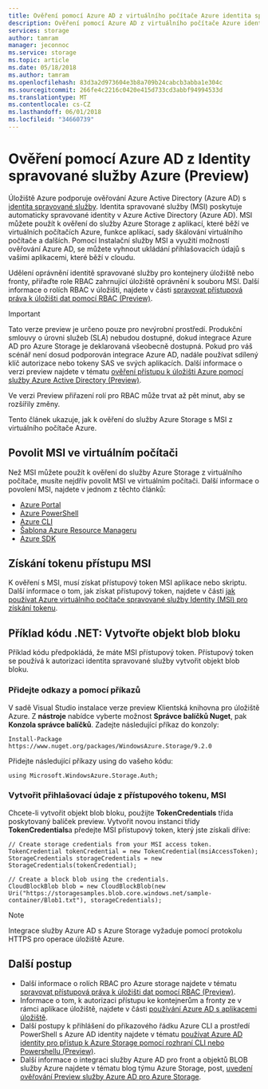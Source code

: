 ```yaml
---
title: Ověření pomocí Azure AD z virtuálního počítače Azure identita spravované služby (Preview) | Microsoft Docs
description: Ověření pomocí Azure AD z virtuálního počítače Azure identita spravované služby (Preview).
services: storage
author: tamram
manager: jeconnoc
ms.service: storage
ms.topic: article
ms.date: 05/18/2018
ms.author: tamram
ms.openlocfilehash: 83d3a2d973604e3b8a709b24cabcb3abba1e304c
ms.sourcegitcommit: 266fe4c2216c0420e415d733cd3abbf94994533d
ms.translationtype: MT
ms.contentlocale: cs-CZ
ms.lasthandoff: 06/01/2018
ms.locfileid: "34660739"
---
```

# <a name="authenticate-with-azure-ad-from-an-azure-managed-service-identity-preview"></a>Ověření pomocí Azure AD z Identity spravované služby Azure (Preview)

Úložiště Azure podporuje ověřování Azure Active Directory (Azure AD) s [identita spravované služby](../../active-directory/managed-service-identity/overview.md). Identita spravované služby (MSI) poskytuje automaticky spravované identity v Azure Active Directory (Azure AD). MSI můžete použít k ověření do služby Azure Storage z aplikací, které běží ve virtuálních počítačích Azure, funkce aplikací, sady škálování virtuálního počítače a dalších. Pomocí Instalační služby MSI a využití možností ověřování Azure AD, se můžete vyhnout ukládání přihlašovacích údajů s vašimi aplikacemi, které běží v cloudu.  

Udělení oprávnění identitě spravované služby pro kontejnery úložiště nebo fronty, přiřaďte role RBAC zahrnující úložiště oprávnění k souboru MSI. Další informace o rolích RBAC v úložišti, najdete v části [spravovat přístupová práva k úložišti dat pomocí RBAC (Preview)](storage-auth-aad-rbac.md). 

> [!IMPORTANT]
> Tato verze preview je určeno pouze pro nevýrobní prostředí. Produkční smlouvy o úrovni služeb (SLA) nebudou dostupné, dokud integrace Azure AD pro Azure Storage je deklarovaná všeobecně dostupná. Pokud pro váš scénář není dosud podporován integrace Azure AD, nadále používat sdílený klíč autorizace nebo tokeny SAS ve svých aplikacích. Další informace o verzi preview najdete v tématu [ověření přístupu k úložišti Azure pomocí služby Azure Active Directory (Preview)](storage-auth-aad.md).
>
> Ve verzi Preview přiřazení rolí pro RBAC může trvat až pět minut, aby se rozšířily změny.

Tento článek ukazuje, jak k ověření do služby Azure Storage s MSI z virtuálního počítače Azure.  

## <a name="enable-msi-on-the-vm"></a>Povolit MSI ve virtuálním počítači

Než MSI můžete použít k ověření do služby Azure Storage z virtuálního počítače, musíte nejdřív povolit MSI ve virtuálním počítači. Další informace o povolení MSI, najdete v jednom z těchto článků:

- [Azure Portal](https://docs.microsoft.com/en-us/azure/active-directory/managed-service-identity/qs-configure-portal-windows-vm)
- [Azure PowerShell](../../active-directory/managed-service-identity/qs-configure-powershell-windows-vm.md)
- [Azure CLI](../../active-directory/managed-service-identity/qs-configure-cli-windows-vm.md)
- [Šablona Azure Resource Manageru](../../active-directory/managed-service-identity/qs-configure-template-windows-vm.md)
- [Azure SDK](../../active-directory/managed-service-identity/qs-configure-sdk-windows-vm.md)

## <a name="get-an-msi-access-token"></a>Získání tokenu přístupu MSI

K ověření s MSI, musí získat přístupový token MSI aplikace nebo skriptu. Další informace o tom, jak získat přístupový token, najdete v části [jak používat Azure virtuálního počítače spravované služby Identity (MSI) pro získání tokenu](../../active-directory/managed-service-identity/how-to-use-vm-token.md).

## <a name="net-code-example-create-a-block-blob"></a>Příklad kódu .NET: Vytvořte objekt blob bloku

Příklad kódu předpokládá, že máte MSI přístupový token. Přístupový token se používá k autorizaci identita spravované služby vytvořit objekt blob bloku.

### <a name="add-references-and-using-statements"></a>Přidejte odkazy a pomocí příkazů  

V sadě Visual Studio instalace verze preview Klientská knihovna pro úložiště Azure. Z **nástroje** nabídce vyberte možnost **Správce balíčků Nuget**, pak **Konzola správce balíčků**. Zadejte následující příkaz do konzoly:

```
Install-Package https://www.nuget.org/packages/WindowsAzure.Storage/9.2.0  
```

Přidejte následující příkazy using do vašeho kódu:

```dotnet
using Microsoft.WindowsAzure.Storage.Auth;
```

### <a name="create-credentials-from-the-msi-access-token"></a>Vytvořit přihlašovací údaje z přístupového tokenu, MSI

Chcete-li vytvořit objekt blob bloku, použijte **TokenCredentials** třída poskytovaný balíček preview. Vytvořit novou instanci třídy **TokenCredentials**a předejte MSI přístupový token, který jste získali dříve:

```dotnet
// Create storage credentials from your MSI access token.
TokenCredential tokenCredential = new TokenCredential(msiAccessToken);
StorageCredentials storageCredentials = new StorageCredentials(tokenCredential);

// Create a block blob using the credentials.
CloudBlockBlob blob = new CloudBlockBlob(new Uri("https://storagesamples.blob.core.windows.net/sample-container/Blob1.txt"), storageCredentials);
``` 

> [!NOTE]
> Integrace služby Azure AD s Azure Storage vyžaduje pomocí protokolu HTTPS pro operace úložiště Azure.

## <a name="next-steps"></a>Další postup

- Další informace o rolích RBAC pro Azure storage najdete v tématu [spravovat přístupová práva k úložišti dat pomocí RBAC (Preview)](storage-auth-aad-rbac.md).
- Informace o tom, k autorizaci přístupu ke kontejnerům a fronty ze v rámci aplikace úložiště, najdete v části [používání Azure AD s aplikacemi úložiště](storage-auth-aad-app.md).
- Další postupy k přihlášení do příkazového řádku Azure CLI a prostředí PowerShell s Azure AD identity najdete v tématu [používat Azure AD identity pro přístup k Azure Storage pomocí rozhraní CLI nebo Powershellu (Preview)](storage-auth-aad-script.md).
- Další informace o integraci služby Azure AD pro front a objektů BLOB služby Azure najdete v tématu blog týmu Azure Storage, post, [uvedení ověřování Preview služby Azure AD pro Azure Storage](https://azure.microsoft.com/blog/announcing-the-preview-of-aad-authentication-for-storage/).

